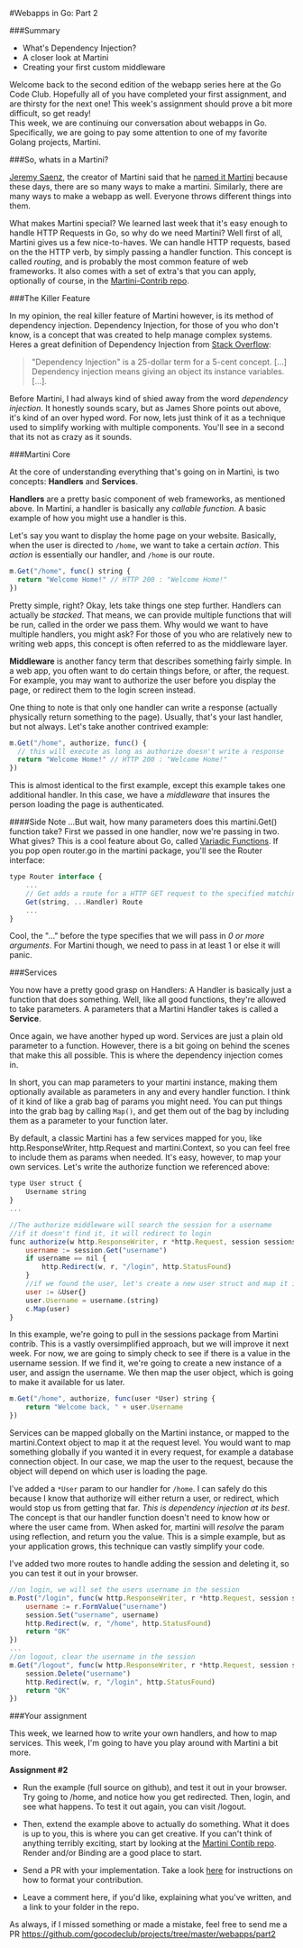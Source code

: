 #Webapps in Go: Part 2

###Summary

- What's Dependency Injection?
- A closer look at Martini
- Creating your first custom middleware

Welcome back to the second edition of the webapp series here at the Go Code Club.  Hopefully all of you have completed your first assignment, and are thirsty for the next one!  This week's assignment should prove a bit more difficult, so get ready!  
This week, we are continuing our conversation about webapps in Go. Specifically, we are going to pay some attention to one of my favorite Golang projects, Martini.  

###So, whats in a Martini?

[Jeremy Saenz](https://github.com/codegangsta), the creator of Martini said that he [named it Martini](http://thechangelog.com/117/) because these days, there are so many ways to make a martini.  Similarly, there are many ways to make a webapp as well.  Everyone throws different things into them.

What makes Martini special?  We learned last week that it's easy enough to handle HTTP Requests in Go, so why do we need Martini?  Well first of all, Martini gives us a few nice-to-haves.  We can handle HTTP requests, based on the the HTTP verb, by simply passing a handler function.  This concept is called *routing*, and is probably the most common feature of web frameworks.  It also comes with a set of extra's that you can apply, optionally of course, in the [Martini-Contrib repo](https://github.com/martini-contrib).

###The Killer Feature

In my opinion, the real killer feature of Martini however, is its method of dependency injection.  Dependency Injection, for those of you who don't know, is a concept that was created to help manage complex systems.  Heres a great definition of Dependency Injection from [Stack Overflow](http://stackoverflow.com/questions/130794/what-is-dependency-injection):

>"Dependency Injection" is a 25-dollar term for a 5-cent concept. [...] Dependency injection means giving an object its instance variables. [...].

Before Martini, I had always kind of shied away from the word *dependency injection*.  It honestly sounds scary, but as James Shore points out above, it's kind of an over hyped word.  For now, lets just think of it as a technique used to simplify working with multiple components.  You'll see in a second that its not as crazy as it sounds.

###Martini Core

At the core of understanding everything that's going on in Martini, is two concepts:  **Handlers** and **Services**.  

**Handlers** are a pretty basic component of web frameworks, as mentioned above.  In Martini, a handler is basically any *callable function*.  A basic example of how you might use a handler is this.  

Let's say you want to display the home page on your website.  Basically, when the user is directed to `/home`, we want to take a certain *action*.  This *action* is essentially our handler, and `/home` is our route.

```javascript
m.Get("/home", func() string {
  return "Welcome Home!" // HTTP 200 : "Welcome Home!"
})
```

Pretty simple, right?  Okay, lets take things one step further.  Handlers can actually be *stacked*.  That means, we can provide multiple functions that will be run, called in the order we pass them.  Why would we want to have multiple handlers, you might ask?  For those of you who are relatively new to writing web apps, this concept is often referred to as the middleware layer.  

**Middleware** is another fancy term that describes something fairly simple.  In a web app, you often want to do certain things before, or after, the request.  For example, you may want to authorize the user before you display the page, or redirect them to the login screen instead.

One thing to note is that only one handler can write a response (actually physically return something to the page).  Usually, that's your last handler, but not always.  Let's take another contrived example:

```javascript
m.Get("/home", authorize, func() {
  // this will execute as long as authorize doesn't write a response
  return "Welcome Home!" // HTTP 200 : "Welcome Home!"
}) 
```

This is almost identical to the first example, except this example takes one additional handler.  In this case, we have a *middleware* that insures the person loading the page is authenticated. 

####Side Note
...But wait, how many parameters does this martini.Get() function take?  First we passed in one handler, now we're passing in two.  What gives?  This is a cool feature about Go, called [Variadic Functions](http://www.golang-book.com/7#section3).  If you pop open router.go in the martini package, you'll see the Router interface:

```javascript
type Router interface {
	...
	// Get adds a route for a HTTP GET request to the specified matching pattern.
	Get(string, ...Handler) Route
	...
}
```

Cool, the "..." before the type specifies that we will pass in *0 or more arguments*. For Martini though, we need to pass in at least 1 or else it will panic.  


###Services

You now have a pretty good grasp on Handlers:  A Handler is basically just a function that does something.  Well, like all good functions, they're allowed to take parameters.  A parameters that a Martini Handler takes is called a **Service**.

Once again, we have another hyped up word.  Services are just a plain old parameter to a function.  However, there is a bit going on behind the scenes that make this all possible.  This is where the dependency injection comes in.

In short, you can map parameters to your martini instance, making them optionally available as parameters in any and every handler function.  I think of it kind of like a grab bag of params you might need.  You can put things into the grab bag by calling `Map()`, and get them out of the bag by including them as a parameter to your function later.

By default, a classic Martini has a few services mapped for you, like http.ResponseWriter, http.Request and martini.Context, so you can feel free to include them as params when needed.  It's easy, however, to map your own services.  Let's write the authorize function we referenced above:

```javascript
type User struct {
	Username string
}
...

//The authorize middleware will search the session for a username
//if it doesn't find it, it will redirect to login
func authorize(w http.ResponseWriter, r *http.Request, session sessions.Session, c martini.Context) {
	username := session.Get("username")
	if username == nil {
		http.Redirect(w, r, "/login", http.StatusFound)
	}
	//if we found the user, let's create a new user struct and map it into the request context
	user := &User{}
	user.Username = username.(string)
	c.Map(user)
}
```

In this example, we're going to pull in the sessions package from Martini contrib.  This is a vastly oversimplified approach, but we will improve it next week.  For now, we are going to simply check to see if there is a value in the username session.  If we find it, we're going to create a new instance of a user, and assign the username.  We then map the user object, which is going to make it available for us later.  

```javascript
m.Get("/home", authorize, func(user *User) string {
	return "Welcome back, " + user.Username
})
```

Services can be mapped globally on the Martini instance, or mapped to the martini.Context object to map it at the request level.  You would want to map something globally if you wanted it in every request, for example a database connection object.  In our case, we map the user to the request, because the object will depend on which user is loading the page.

I've added a `*User` param to our handler for `/home`.  I can safely do this because I know that authorize will either return a user, or redirect, which would stop us from getting that far.  *This is dependency injection at its best*.  The concept is that our handler function doesn't need to know how or where the user came from.  When asked for, martini will *resolve* the param using reflection, and return you the value.  This is a simple example, but as your application grows, this technique can vastly simplify your code.

I've added two more routes to handle adding the session and deleting it, so you can test it out in your browser.  

```javascript
//on login, we will set the users username in the session
m.Post("/login", func(w http.ResponseWriter, r *http.Request, session sessions.Session) string {
	username := r.FormValue("username")
	session.Set("username", username)
	http.Redirect(w, r, "/home", http.StatusFound)
	return "OK"
})
...
//on logout, clear the username in the session
m.Get("/logout", func(w http.ResponseWriter, r *http.Request, session sessions.Session) string {
	session.Delete("username")
	http.Redirect(w, r, "/login", http.StatusFound)
	return "OK"
})
```

###Your assignment

This week, we learned how to write your own handlers, and how to map services.  This week, I'm going to have you play around with Martini a bit more.

**Assignment #2**

- Run the example (full source on github), and test it out in your browser.  Try going to /home, and notice how you get redirected.  Then, login, and see what happens.  To test it out again, you can visit /logout.

- Then, extend the example above to actually do something.  What it does is up to you, this is where you can get creative.  If you can't think of anything terribly exciting, start by looking at the [Martini Contib repo](https://github.com/martini-contrib).  Render and/or Binding are a good place to start.

- Send a PR with your implementation.  Take a look [here](https://github.com/gocodeclub/projects/blob/master/README.md) for instructions on how to format your contribution.

- Leave a comment here, if you'd like, explaining what you've written, and a link to your folder in the repo.

As always, if I missed something or made a mistake, feel free to send me a PR
https://github.com/gocodeclub/projects/tree/master/webapps/part2

